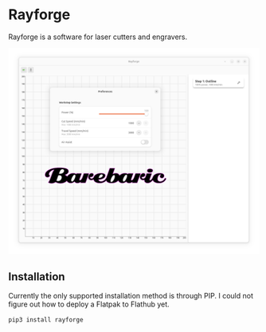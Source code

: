 # Rayforge

Rayforge is a software for laser cutters and engravers.

![Screenshot](data/ss-main.png)

## Installation

Currently the only supported installation method is through PIP.
I could not figure out how to deploy a Flatpak to Flathub yet.

```
pip3 install rayforge
```
